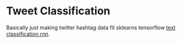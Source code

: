 # Tweet Classification

Basically just making twitter hashtag data fit sklearns tensorflow [text classification rnn][0]. 

[0]: https://github.com/tensorflow/tensorflow/blob/master/tensorflow/examples/skflow/text_classification_character_rnn.py